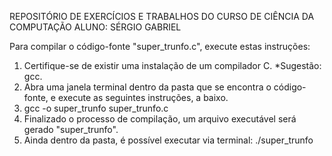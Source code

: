 REPOSITÓRIO DE EXERCÍCIOS E TRABALHOS DO CURSO DE CIÊNCIA DA COMPUTAÇÃO
ALUNO: SÉRGIO GABRIEL

Para compilar o código-fonte "super_trunfo.c", execute estas instruções:
1. Certifique-se de existir uma instalação de um compilador C. *Sugestão: gcc.
2. Abra uma janela terminal dentro da pasta que se encontra o código-fonte, e execute as seguintes instruções, a baixo.
3. gcc -o super_trunfo super_trunfo.c
4. Finalizado o processo de compilação, um arquivo executável será gerado "super_trunfo".
5. Ainda dentro da pasta, é possível executar via terminal: ./super_trunfo

